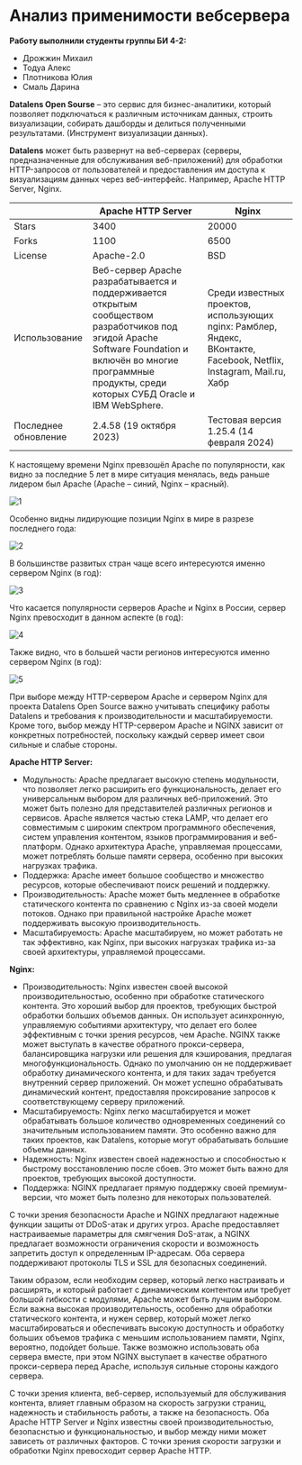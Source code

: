 # Анализ применимости вебсервера

**Работу выполнили студенты группы БИ 4-2:**

*   Дрожжин Михаил
*   Тодуа Алекс
*   Плотникова Юлия
*   Смаль Дарина

**Datalens Open Sourse** – это сервис для бизнес-аналитики, который позволяет подключаться к различным источникам данных, строить визуализации, собирать дашборды и делиться полученными результатами. (Инструмент визуализации данных).</br>

**Datalens** может быть развернут на веб-серверах (серверы, предназначенные для обслуживания веб-приложений) для обработки HTTP-запросов от пользователей и предоставления им доступа к визуализациям данных через веб-интерфейс. Например, Apache HTTP Server, Nginx.</br>

| |Apache HTTP Server|Nginx|
|-|-|-|
|Stars|3400|20000|
|Forks|1100|6500|
|License|Apache-2.0|BSD|
|Использование|Веб-сервер Apache разрабатывается и поддерживается открытым сообществом разработчиков под эгидой Apache Software Foundation и включён во многие программные продукты, среди которых СУБД Oracle и IBM WebSphere.|Среди известных проектов, использующих nginx: Рамблер, Яндекс, ВКонтакте, Facebook, Netflix, Instagram, Mail.ru, Хабр|
|Последнее обновление|2.4.58 (19 октября 2023)|Тестовая версия 1.25.4 (14 февраля 2024)|

К настоящему времени Nginx превзошёл Apache по популярности, как видно за последние 5 лет в мире ситуация менялась, ведь раньше лидером был Apache (Apache – синий, Nginx – красный).</br>

![1](https://imgbly.com/ib/OCl9h1LEn8.jpg)

Особенно видны лидирующие позиции Nginx в мире в разрезе последнего года:

![2](https://imgbly.com/ib/2A1nRnipTm.jpg)

В большинстве развитых стран чаще всего интересуются именно сервером Nginx (в год):

![3](https://imgbly.com/ib/yFBRzLpIHy.jpg)

Что касается популярности серверов Apache и Nginx в России, сервер Nginx превосходит в данном аспекте (в год):

![4](https://imgbly.com/ib/4RQ5Ti8dMS.jpg)

Также видно, что в большей части регионов интересуются именно сервером Nginx (в год):

![5](https://imgbly.com/ib/jsYzEvKCQd.jpg)

При выборе между HTTP-сервером Apache и сервером Nginx для проекта Datalens Open Source важно учитывать специфику работы Datalens и требования к производительности и масштабируемости. Кроме того, выбор между HTTP-сервером Apache и NGINX зависит от конкретных потребностей, поскольку каждый сервер имеет свои сильные и слабые стороны.</br>

**Apache HTTP Server:**

* Модульность: Apache предлагает высокую степень модульности, что позволяет легко расширить его функциональность, делает его универсальным выбором для различных веб-приложений. Это может быть полезно для представителей различных регионов и сервисов. Apache является частью стека LAMP, что делает его совместимым с широким спектром программного обеспечения, систем управления контентом, языков программирования и веб-платформ. Однако архитектура Apache, управляемая процессами, может потреблять больше памяти сервера, особенно при высоких нагрузках трафика.
* Поддержка: Apache имеет большое сообщество и множество ресурсов, которые обеспечивают поиск решений и поддержку.
* Производительность: Apache может быть медленнее в обработке статического контента по сравнению с Nginx из-за своей модели потоков. Однако при правильной настройке Apache может поддерживать высокую производительность.
* Масштабируемость: Apache масштабируем, но может работать не так эффективно, как Nginx, при высоких нагрузках трафика из-за своей архитектуры, управляемой процессами.

**Nginx:**
* Производительность: Nginx известен своей высокой производительностью, особенно при обработке статического контента. Это хороший выбор для проектов, требующих быстрой обработки больших объемов данных. Он использует асинхронную, управляемую событиями архитектуру, что делает его более эффективным с точки зрения ресурсов, чем Apache. NGINX также может выступать в качестве обратного прокси-сервера, балансировщика нагрузки или решения для кэширования, предлагая многофункциональность. Однако по умолчанию он не поддерживает обработку динамического контента, и для таких задач требуется внутренний сервер приложений. Он может успешно обрабатывать динамический контент, предоставляя проксирование запросов к соответствующему серверу приложений.
* Масштабируемость: Nginx легко масштабируется и может обрабатывать большое количество одновременных соединений со значительным использованием памяти. Это особенно важно для таких проектов, как Datalens, которые могут обрабатывать большие объемы данных.
* Надежность: Nginx известен своей надежностью и способностью к быстрому восстановлению после сбоев. Это может быть важно для проектов, требующих высокой доступности.
* Поддержка: NGINX предлагает прямую поддержку своей премиум-версии, что может быть полезно для некоторых пользователей.

С точки зрения безопасности Apache и NGINX предлагают надежные функции защиты от DDoS-атак и других угроз. Apache предоставляет настраиваемые параметры для смягчения DoS-атак, а NGINX предлагает возможности ограничения скорости и возможность запретить доступ к определенным IP-адресам. Оба сервера поддерживают протоколы TLS и SSL для безопасных соединений.

Таким образом, если необходим сервер, который легко настраивать и расширять, и который работает с динамическим контентом или требует большой гибкости с модулями, Apache может быть лучшим выбором. Если важна высокая производительность, особенно для обработки статического контента, и нужен сервер, который может легко масштабироваться и обеспечивать высокую доступность и обработку больших объемов трафика с меньшим использованием памяти, Nginx, вероятно, подойдет больше. Также возможно использовать оба сервера вместе, при этом NGINX выступает в качестве обратного прокси-сервера перед Apache, используя сильные стороны каждого сервера.

С точки зрения клиента, веб-сервер, используемый для обслуживания контента, влияет главным образом на скорость загрузки страниц, надежность и стабильность работы, а также на безопасность. Оба Apache HTTP Server и Nginx известны своей производительностью, безопаснстью и функциональностью, и выбор между ними может зависеть от различных факторов. С точки зрения скорости загрузки и обработки Nginx превосходит сервер Apache HTTP.
